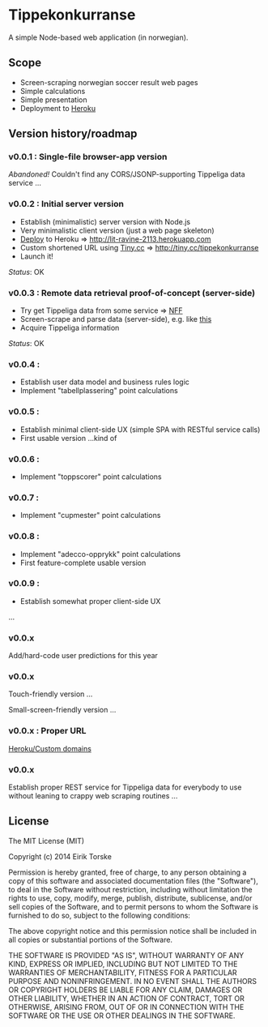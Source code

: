 # Tippekonkurranse

A simple Node-based web application (in norwegian).


## Scope
* Screen-scraping norwegian soccer result web pages
* Simple calculations
* Simple presentation
* Deployment to [Heroku][30]


## Version history/roadmap

### v0.0.1 : Single-file browser-app version
_Abandoned!_ Couldn't find any CORS/JSONP-supporting Tippeliga data service ...

### v0.0.2 : Initial server version
* Establish (minimalistic) server version with Node.js
* Very minimalistic client version (just a web page skeleton)
* [Deploy][31] to Heroku => http://lit-ravine-2113.herokuapp.com
* Custom shortened URL using [Tiny.cc][40] => http://tiny.cc/tippekonkurranse
* Launch it!

_Status_: OK

### v0.0.3 : Remote data retrieval proof-of-concept (server-side)
* Try get Tippeliga data from some service => [NFF][10]
* Screen-scrape and parse data (server-side), e.g. like [this][20]
* Acquire Tippeliga information

_Status_: OK

### v0.0.4 :
* Establish user data model and business rules logic
* Implement "tabellplassering" point calculations

### v0.0.5 :
* Establish minimal client-side UX (simple SPA with RESTful service calls)
* First usable version ...kind of

### v0.0.6 :
* Implement "toppscorer" point calculations

### v0.0.7 :
* Implement "cupmester" point calculations

### v0.0.8 :
* Implement "adecco-opprykk" point calculations
* First feature-complete usable version

### v0.0.9 :
* Establish somewhat proper client-side UX

...

### v0.0.x
Add/hard-code user predictions for this year

### v0.0.x
Touch-friendly version ...

Small-screen-friendly version ...

### v0.0.x : Proper URL
[Heroku/Custom domains][31]

### v0.0.x
Establish proper REST service for Tippeliga data for everybody to use without leaning to crappy web scraping routines ...


## License
The MIT License (MIT)

Copyright (c) 2014 Eirik Torske

Permission is hereby granted, free of charge, to any person obtaining a copy
of this software and associated documentation files (the "Software"), to deal
in the Software without restriction, including without limitation the rights
to use, copy, modify, merge, publish, distribute, sublicense, and/or sell
copies of the Software, and to permit persons to whom the Software is
furnished to do so, subject to the following conditions:

The above copyright notice and this permission notice shall be included in all
copies or substantial portions of the Software.

THE SOFTWARE IS PROVIDED "AS IS", WITHOUT WARRANTY OF ANY KIND, EXPRESS OR
IMPLIED, INCLUDING BUT NOT LIMITED TO THE WARRANTIES OF MERCHANTABILITY,
FITNESS FOR A PARTICULAR PURPOSE AND NONINFRINGEMENT. IN NO EVENT SHALL THE
AUTHORS OR COPYRIGHT HOLDERS BE LIABLE FOR ANY CLAIM, DAMAGES OR OTHER
LIABILITY, WHETHER IN AN ACTION OF CONTRACT, TORT OR OTHERWISE, ARISING FROM,
OUT OF OR IN CONNECTION WITH THE SOFTWARE OR THE USE OR OTHER DEALINGS IN THE
SOFTWARE.


[1]:  http://tiny.cc/tippekonkurranse
[2]:  http://lit-ravine-2113.herokuapp.com
[10]: http://www.fotball.no/Landslag_og_toppfotball/Toppfotball/tippeligaen
[20]: https://www.digitalocean.com/community/articles/how-to-use-node-js-request-and-cheerio-to-set-up-simple-web-scraping
[30]: https://www.heroku.com
[31]: https://devcenter.heroku.com/articles/getting-started-with-nodejs
[32]: https://devcenter.heroku.com/articles/custom-domains
[40]: http://tiny.cc
